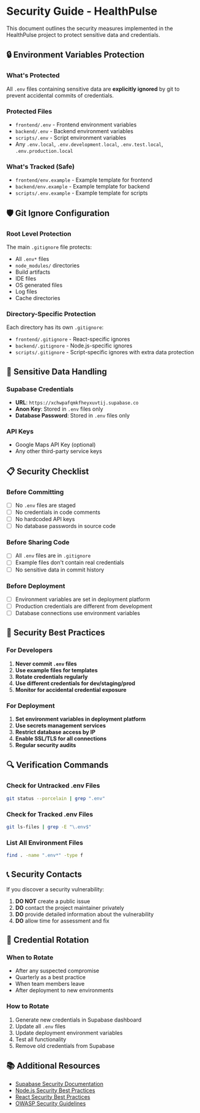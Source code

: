 # Security Guide - HealthPulse

This document outlines the security measures implemented in the HealthPulse project to protect sensitive data and credentials.

## 🔒 Environment Variables Protection

### What's Protected
All `.env` files containing sensitive data are **explicitly ignored** by git to prevent accidental commits of credentials.

### Protected Files
- `frontend/.env` - Frontend environment variables
- `backend/.env` - Backend environment variables  
- `scripts/.env` - Script environment variables
- Any `.env.local`, `.env.development.local`, `.env.test.local`, `.env.production.local`

### What's Tracked (Safe)
- `frontend/env.example` - Example template for frontend
- `backend/env.example` - Example template for backend
- `scripts/.env.example` - Example template for scripts

## 🛡️ Git Ignore Configuration

### Root Level Protection
The main `.gitignore` file protects:
- All `.env*` files
- `node_modules/` directories
- Build artifacts
- IDE files
- OS generated files
- Log files
- Cache directories

### Directory-Specific Protection
Each directory has its own `.gitignore`:
- `frontend/.gitignore` - React-specific ignores
- `backend/.gitignore` - Node.js-specific ignores
- `scripts/.gitignore` - Script-specific ignores with extra data protection

## 🔐 Sensitive Data Handling

### Supabase Credentials
- **URL**: `https://xchwpafqmkfheyxuvtij.supabase.co`
- **Anon Key**: Stored in `.env` files only
- **Database Password**: Stored in `.env` files only

### API Keys
- Google Maps API Key (optional)
- Any other third-party service keys

## 📋 Security Checklist

### Before Committing
- [ ] No `.env` files are staged
- [ ] No credentials in code comments
- [ ] No hardcoded API keys
- [ ] No database passwords in source code

### Before Sharing Code
- [ ] All `.env` files are in `.gitignore`
- [ ] Example files don't contain real credentials
- [ ] No sensitive data in commit history

### Before Deployment
- [ ] Environment variables are set in deployment platform
- [ ] Production credentials are different from development
- [ ] Database connections use environment variables

## 🚨 Security Best Practices

### For Developers
1. **Never commit `.env` files**
2. **Use example files for templates**
3. **Rotate credentials regularly**
4. **Use different credentials for dev/staging/prod**
5. **Monitor for accidental credential exposure**

### For Deployment
1. **Set environment variables in deployment platform**
2. **Use secrets management services**
3. **Restrict database access by IP**
4. **Enable SSL/TLS for all connections**
5. **Regular security audits**

## 🔍 Verification Commands

### Check for Untracked .env Files
```bash
git status --porcelain | grep ".env"
```

### Check for Tracked .env Files
```bash
git ls-files | grep -E "\.env$"
```

### List All Environment Files
```bash
find . -name ".env*" -type f
```

## 📞 Security Contacts

If you discover a security vulnerability:
1. **DO NOT** create a public issue
2. **DO** contact the project maintainer privately
3. **DO** provide detailed information about the vulnerability
4. **DO** allow time for assessment and fix

## 🔄 Credential Rotation

### When to Rotate
- After any suspected compromise
- Quarterly as a best practice
- When team members leave
- After deployment to new environments

### How to Rotate
1. Generate new credentials in Supabase dashboard
2. Update all `.env` files
3. Update deployment environment variables
4. Test all functionality
5. Remove old credentials from Supabase

## 📚 Additional Resources

- [Supabase Security Documentation](https://supabase.com/docs/guides/security)
- [Node.js Security Best Practices](https://nodejs.org/en/docs/guides/security/)
- [React Security Best Practices](https://reactjs.org/docs/security.html)
- [OWASP Security Guidelines](https://owasp.org/www-project-top-ten/) 
